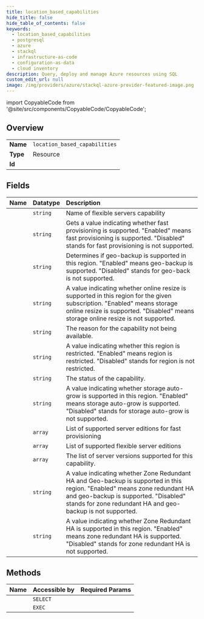 ```yaml
---
title: location_based_capabilities
hide_title: false
hide_table_of_contents: false
keywords:
  - location_based_capabilities
  - postgresql
  - azure    
  - stackql
  - infrastructure-as-code
  - configuration-as-data
  - cloud inventory
description: Query, deploy and manage Azure resources using SQL
custom_edit_url: null
image: /img/providers/azure/stackql-azure-provider-featured-image.png
---
```


import CopyableCode from '@site/src/components/CopyableCode/CopyableCode';




## Overview
<table><tbody>
<tr><td><b>Name</b></td><td><code>location_based_capabilities</code></td></tr>
<tr><td><b>Type</b></td><td>Resource</td></tr>
<tr><td><b>Id</b></td><td><CopyableCode code="azure.postgresql.location_based_capabilities" /></td></tr>
</tbody></table>

## Fields
| Name | Datatype | Description |
|:-----|:---------|:------------|
| <CopyableCode code="name" /> | `string` | Name of flexible servers capability |
| <CopyableCode code="fastProvisioningSupported" /> | `string` | Gets a value indicating whether fast provisioning is supported. "Enabled" means fast provisioning is supported. "Disabled" stands for fast provisioning is not supported. |
| <CopyableCode code="geoBackupSupported" /> | `string` | Determines if geo-backup is supported in this region. "Enabled" means geo-backup is supported. "Disabled" stands for geo-back is not supported. |
| <CopyableCode code="onlineResizeSupported" /> | `string` | A value indicating whether online resize is supported in this region for the given subscription. "Enabled" means storage online resize is supported. "Disabled" means storage online resize is not supported. |
| <CopyableCode code="reason" /> | `string` | The reason for the capability not being available. |
| <CopyableCode code="restricted" /> | `string` | A value indicating whether this region is restricted. "Enabled" means region is restricted. "Disabled" stands for region is not restricted. |
| <CopyableCode code="status" /> | `string` | The status of the capability. |
| <CopyableCode code="storageAutoGrowthSupported" /> | `string` | A value indicating whether storage auto-grow is supported in this region. "Enabled" means storage auto-grow is supported. "Disabled" stands for storage auto-grow is not supported. |
| <CopyableCode code="supportedFastProvisioningEditions" /> | `array` | List of supported server editions for fast provisioning |
| <CopyableCode code="supportedServerEditions" /> | `array` | List of supported flexible server editions |
| <CopyableCode code="supportedServerVersions" /> | `array` | The list of server versions supported for this capability. |
| <CopyableCode code="zoneRedundantHaAndGeoBackupSupported" /> | `string` | A value indicating whether Zone Redundant HA and Geo-backup is supported in this region. "Enabled" means zone redundant HA and geo-backup is supported. "Disabled" stands for zone redundant HA and geo-backup is not supported. |
| <CopyableCode code="zoneRedundantHaSupported" /> | `string` | A value indicating whether Zone Redundant HA is supported in this region. "Enabled" means zone redundant HA is supported. "Disabled" stands for zone redundant HA is not supported. |
## Methods
| Name | Accessible by | Required Params |
|:-----|:--------------|:----------------|
| <CopyableCode code="list" /> | `SELECT` | <CopyableCode code="locationName, subscriptionId" /> |
| <CopyableCode code="_list" /> | `EXEC` | <CopyableCode code="locationName, subscriptionId" /> |
